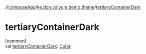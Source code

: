 //[composeApp](../../index.md)/[ke.don.volyum.demo.theme](index.md)/[tertiaryContainerDark](tertiary-container-dark.md)

# tertiaryContainerDark

[common]\
val [tertiaryContainerDark](tertiary-container-dark.md): [Color](https://developer.android.com/reference/kotlin/androidx/compose/ui/graphics/Color.html)